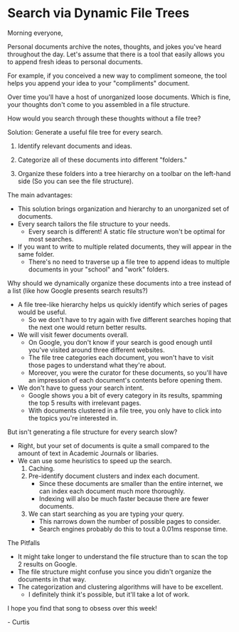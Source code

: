 # Search via Dynamic File Trees

Morning everyone,


Personal documents archive the notes, thoughts, and jokes you've heard throughout the day. Let's assume that there is a tool that easily allows you to append fresh ideas to personal documents.


For example, if you conceived a new way to compliment someone, the tool helps you append your idea to your "compliments" document.


Over time you'll have a host of unorganized loose documents. Which is fine, your thoughts don't come to you assembled in a file structure.


How would you search through these thoughts without a file tree?


Solution: Generate a useful file tree for every search.

  1) Identify relevant documents and ideas.

  2) Categorize all of these documents into different "folders."

  3) Organize these folders into a tree hierarchy on a toolbar on the left-hand side (So you can see the file structure).


The main advantages:

- This solution brings organization and hierarchy to an unorganized set of documents.
- Every search tailors the file structure to your needs.
    - Every search is different! A static file structure won't be optimal for most searches.
- If you want to write to multiple related documents, they will appear in the same folder.
    - There's no need to traverse up a file tree to append ideas to multiple documents in your "school" and "work" folders.

Why should we dynamically organize these documents into a tree instead of a list (like how Google presents search results?)

- A file tree-like hierarchy helps us quickly identify which series of pages would be useful.
    - So we don't have to try again with five different searches hoping that the next one would return better results.
- We will visit fewer documents overall.
    - On Google, you don't know if your search is good enough until you've visited around three different websites.
    - The file tree categories each document, you won't have to visit those pages to understand what they're about.
    - Moreover, you were the curator for these documents, so you'll have an impression of each document's contents before opening them.
- We don't have to guess your search intent.
    - Google shows you a bit of every category in its results, spamming the top 5 results with irrelevant pages.
    - With documents clustered in a file tree, you only have to click into the topics you're interested in.

But isn't generating a file structure for every search slow?
- Right, but your set of documents is quite a small compared to the amount of text in Academic Journals or libaries.
- We can use some heuristics to speed up the search.
    1. Caching.
    2. Pre-identify document clusters and index each document.
        - Since these documents are smaller than the entire internet, we can index each document much more thoroughly.
        - Indexing will also be much faster because there are fewer documents.
    3. We can start searching as you are typing your query.
        - This narrows down the number of possible pages to consider.
        - Search engines probably do this to tout a 0.01ms response time.

The Pitfalls
- It might take longer to understand the file structure than to scan the top 2 results on Google.
- The file structure might confuse you since you didn't organize the documents in that way.
- The categorization and clustering algorithms will have to be excellent.
    - I definitely think it's possible, but it'll take a lot of work.

I hope you find that song to obsess over this week!

\- Curtis